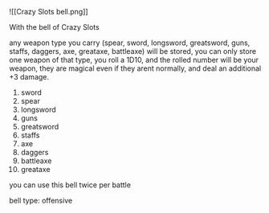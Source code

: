 ![[Crazy Slots bell.png]]

With the bell of Crazy Slots

any weapon type you carry (spear, sword, longsword, greatsword, guns, staffs, daggers, axe, greataxe, battleaxe) will be stored, you can only store one weapon of that type, you roll a 1D10, and the rolled number will be your weapon, they are magical even if they arent normally, and deal an additional +3 damage.


1. sword
2. spear
3. longsword
4. guns
5. greatsword
6. staffs
7. axe
8. daggers
9. battleaxe
10. greataxe

you can use this bell twice per battle

bell type: offensive
